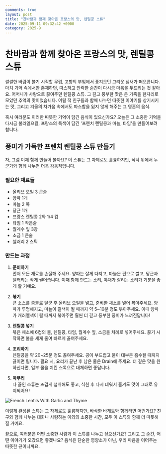 ```yaml
---
comments: true
layout: post
title: "찬바람과 함께 찾아온 프랑스의 맛, 렌틸콩 스튜"
date: 2025-09-11 09:32:42 +0900
category: 2025-9
---
```


# 찬바람과 함께 찾아온 프랑스의 맛, 렌틸콩 스튜

쌀쌀한 바람이 불기 시작할 무렵, 고향의 부엌에서 풍겨오던 그리운 냄새가 떠오릅니다. 마치 기억 속에서만 존재하던, 따스하고 안락한 순간이 다시금 마음을 두드리는 것 같아요. 어머니가 사랑으로 끓여주던 렌틸콩 스튜. 그 깊고 풍부한 맛은 온 가족을 한자리로 모았던 추억의 맛이었습니다. 어릴 적 친구들과 함께 나누던 따뜻한 이야기를 상기시키는 맛, 그리고 겨울의 차가움 속에서도 따스함을 잃지 않게 해주는 그 영혼의 음식. 

혹시 여러분도 이러한 따뜻한 기억이 담긴 음식이 있으신가요? 오늘은 그 소중한 기억을 다시금 불러일으킬, 프랑스의 특색이 담긴 '프렌치 렌틸콩과 마늘, 타임'을 만들어보려 합니다.

  

## 풍미가 가득한 프렌치 렌틸콩 스튜 만들기

자, 그럼 이제 함께 만들어 볼까요? 이 스튜는 그 자체로도 훌륭하지만, 식탁 위에서 누군가와 함께 나누면 더욱 감동적입니다. 

### 필요한 재료들

- 올리브 오일 3 큰술
- 양파 1개
- 마늘 2 쪽
- 당근 1개
- 프랑스 렌틸콩 2와 1/4 컵
- 타임 1 작은술
- 월계수 잎 3장
- 소금 1 큰술
- 셀러리 2 스틱

### 만드는 과정

1. **준비하기**  
   먼저 모든 재료를 손질해 주세요. 양파는 잘게 다지고, 마늘은 편으로 썰고, 당근과 셀러리는 작게 썰어줍니다. 이때 함께 만드는 소리, 야채가 잘리는 소리가 기분을 좋게 할 거예요.

2. **볶기**  
   큰 소스를 중불로 달군 후 올리브 오일을 넣고, 준비한 채소를 넣어 볶아주세요. 양파가 투명해지고, 마늘이 갈색이 될 때까지 약 5~10분 정도 볶아주세요. 이때 양파가 캐러멜색이 될 때까지 볶아주면 훨씬 더 깊고 풍부한 풍미가 느껴진답니다! 

3. **렌틸콩 넣기**  
   볶은 채소에 6컵의 물, 렌틸콩, 타임, 월계수 잎, 소금을 차례로 넣어주세요. 끓기 시작하면 불을 세게 줄여 빠르게 끓여주세요.

4. **조리하기**  
   렌틸콩을 약 20~25분 정도 끓여주세요. 콩이 부드럽고 물이 대부분 흡수될 때까지 끓이면 됩니다. 필요 시, 요리가 끝난 후 남은 물은 Drain해 주세요. 더 깊은 맛을 원하신다면, 일부 물을 치킨 스톡으로 대체하면 좋답니다.

5. **마무리**  
   다 끓인 스튜는 뜨겁게 섭취해도 좋고, 식힌 후 다시 데워서 즐겨도 맛이 그대로 유지되어요! 

![French Lentils With Garlic and Thyme](https://www.themealdb.com/images/media/meals/vwwspt1487394060.jpg)

  

이렇게 완성된 스튜는 그 자체로도 훌륭하지만, 바삭한 바게트와 함께라면 어떤가요? 친구와 함께 나누는 대화나 사랑하는 이와의 소중한 시간, 모두 이 스튜와 함께 더 따뜻해질 거예요. 

끝으로, 여러분은 어떤 소중한 사람과 이 스튜를 나누고 싶으신가요? 그리고 그 순간, 어떤 이야기가 오갔으면 좋겠나요? 음식은 단순한 영양소가 아닌, 우리 마음을 이어주는 따뜻한 끈이니까요.